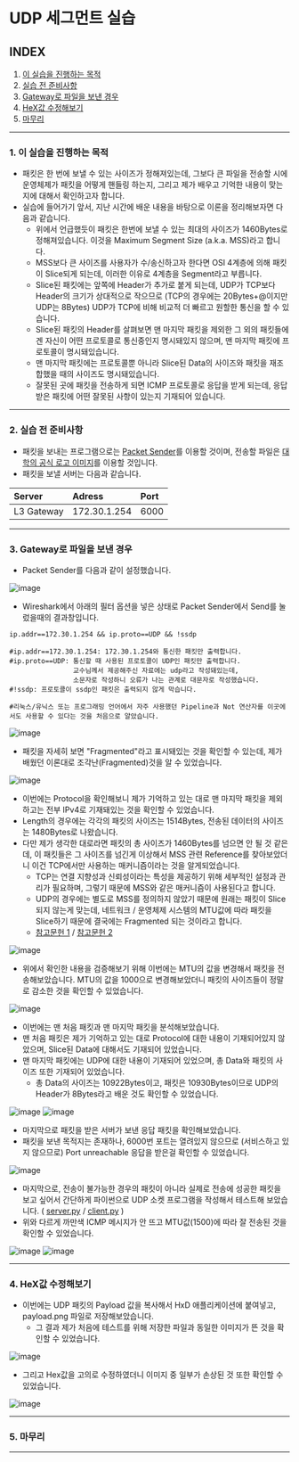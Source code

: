 # UDP 세그먼트 실습

## INDEX
1. [이 실습을 진행하는 목적](#1-이-실습을-진행하는-목적)
2. [실습 전 준비사항](#2-실습-전-준비사항)
3. [Gateway로 파일을 보낸 경우](#3-gateway로-파일을-보낸-경우)
4. [HeX값 수정해보기](#4-hex값-수정해보기)
5. [마무리](#5-마무리)
---
### 1. 이 실습을 진행하는 목적
- 패킷은 한 번에 보낼 수 있는 사이즈가 정해져있는데, 그보다 큰 파일을 전송할 시에 운영체제가 패킷을 어떻게 핸들링 하는지, 그리고 제가 배우고 기억한 내용이 맞는지에 대해서 확인하고자 합니다.
- 실습에 들어가기 앞서, 지난 시간에 배운 내용을 바탕으로 이론을 정리해보자면 다음과 같습니다.
  - 위에서 언급했듯이 패킷은 한번에 보낼 수 있는 최대의 사이즈가 1460Bytes로 정해져있습니다. 이것을 Maximum Segment Size (a.k.a. MSS)라고 합니다.
  - MSS보다 큰 사이즈를 사용자가 수/송신하고자 한다면 OSI 4계층에 의해 패킷이 Slice되게 되는데, 이러한 이유로 4계층을 Segment라고 부릅니다.
  - Slice된 패킷에는 앞쪽에 Header가 추가로 붙게 되는데, UDP가 TCP보다 Header의 크기가 상대적으로 작으므로 (TCP의 경우에는 20Bytes+@이지만 UDP는 8Bytes) UDP가 TCP에 비해 비교적 더 빠르고 원할한 통신을 할 수 있습니다.
  - Slice된 패킷의 Header를 살펴보면 맨 마지막 패킷을 제외한 그 외의 패킷들에겐 자신이 어떤 프로토콜로 통신중인지 명시돼있지 않으며, 맨 마지막 패킷에 프로토콜이 명시돼있습니다.
  - 맨 마지막 패킷에는 프로토콜뿐 아니라 Slice된 Data의 사이즈와 패킷을 재조합했을 때의 사이즈도 명시돼있습니다.
  - 잘못된 곳에 패킷을 전송하게 되면 ICMP 프로토콜로 응답을 받게 되는데, 응답받은 패킷에 어떤 잘못된 사항이 있는지 기재되어 있습니다.
---
### 2. 실습 전 준비사항
- 패킷을 보내는 프로그램으로는 [Packet Sender](https://packetsender.com/)를 이용할 것이며, 전송할 파일은 [대학의 공식 로고 이미지](https://nsu.ac.kr/res/service/img/common/btn_logo_header.png)를 이용할 것입니다.
- 패킷을 보낼 서버는 다음과 같습니다.

| Server | Adress | Port |
|:---|:---|:---|
| L3 Gateway | 172.30.1.254 | 6000 |
---
### 3. Gateway로 파일을 보낸 경우
- Packet Sender를 다음과 같이 설정했습니다.

![image](https://github.com/kimch0612/Data_Communication/assets/10193967/563385cd-6db4-401b-adf6-70c08abaf4c3)
- Wireshark에서 아래의 필터 옵션을 넣은 상태로 Packet Sender에서 Send를 눌렀을때의 결과창입니다.
```
ip.addr==172.30.1.254 && ip.proto==UDP && !ssdp

#ip.addr==172.30.1.254: 172.30.1.254와 통신한 패킷만 출력합니다.
#ip.proto==UDP: 통신할 때 사용된 프로토콜이 UDP인 패킷만 출력합니다.
                교수님께서 제공해주신 자료에는 udp라고 작성돼있는데,
                소문자로 작성하니 오류가 나는 관계로 대문자로 작성했습니다.
#!ssdp: 프로토콜이 ssdp인 패킷은 출력되지 않게 막습니다.

#리눅스/유닉스 또는 프로그래밍 언어에서 자주 사용했던 Pipeline과 Not 연산자를 이곳에서도 사용할 수 있다는 것을 처음으로 알았습니다.
``` 

![image](https://github.com/kimch0612/Data_Communication/assets/10193967/029e86ef-cccd-4cc2-a0ce-6070914208dd)
- 패킷을 자세히 보면 "Fragmented"라고 표시돼있는 것을 확인할 수 있는데, 제가 배웠던 이론대로 조각난(Fragmented)것을 알 수 있었습니다.

![image](https://github.com/kimch0612/Data_Communication/assets/10193967/9d679e9b-32bf-40a3-96ea-f9d8d2e66c86)
- 이번에는 Protocol을 확인해보니 제가 기억하고 있는 대로 맨 마지막 패킷을 제외하고는 전부 IPv4로 기재돼있는 것을 확인할 수 있었습니다.
- Length의 경우에는 각각의 패킷의 사이즈는 1514Bytes, 전송된 데이터의 사이즈는 1480Bytes로 나왔습니다.
- 다만 제가 생각한 대로라면 패킷의 총 사이즈가 1460Bytes를 넘으면 안 될 것 같은데, 이 패킷들은 그 사이즈를 넘긴게 이상해서 MSS 관련 Reference를 찾아보았더니 이건 TCP에서만 사용하는 매커니즘이라는 것을 알게되었습니다.
  - TCP는 연결 지향성과 신뢰성이라는 특성을 제공하기 위해 세부적인 설정과 관리가 필요하며, 그렇기 때문에 MSS와 같은 매커니즘이 사용된다고 합니다.
  - UDP의 경우에는 별도로 MSS를 정의하지 않았기 때문에 원래는 패킷이 Slice되지 않는게 맞는데, 네트워크 / 운영체제 시스템의 MTU값에 따라 패킷을 Slice하기 때문에 결국에는 Fragmented 되는 것이라고 합니다.
  - [참고문헌 1](https://www.cloudflare.com/ko-kr/learning/network-layer/what-is-mss/) / [참고문헌 2](https://ejjoo.github.io/network/2020/01/09/tcp-mss-udp.html)

![image](https://github.com/kimch0612/Data_Communication/assets/10193967/e2ac5ee9-9dc4-4f16-b70f-886ed8b1dcfe)
- 위에서 확인한 내용을 검증해보기 위해 이번에는 MTU의 값을 변경해서 패킷을 전송해보았습니다. MTU의 값을 1000으로 변경해보았더니 패킷의 사이즈들이 정말로 감소한 것을 확인할 수 있었습니다.

![image](https://github.com/kimch0612/Data_Communication/assets/10193967/f2b9da9c-950e-469c-91fe-18b20ee54a7f)
- 이번에는 맨 처음 패킷과 맨 마지막 패킷을 분석해보았습니다.
- 맨 처음 패킷은 제가 기억하고 있는 대로 Protocol에 대한 내용이 기재되어있지 않았으며, Slice된 Data에 대해서도 기재되어 있었습니다.
- 맨 마지막 패킷에는 UDP에 대한 내용이 기재되어 있었으며, 총 Data와 패킷의 사이즈 또한 기재되어 있었습니다.
  - 총 Data의 사이즈는 10922Bytes이고, 패킷은 10930Bytes이므로 UDP의 Header가 8Bytes라고 배운 것도 확인할 수 있었습니다.

![image](https://github.com/kimch0612/Data_Communication/assets/10193967/fa295add-c7b2-45a0-bc92-9d7bcf28df58)
![image](https://github.com/kimch0612/Data_Communication/assets/10193967/66c40976-0118-49a1-9094-5fe3772085b5)
- 마지막으로 패킷을 받은 서버가 보낸 응답 패킷을 확인해보았습니다.
- 패킷을 보낸 목적지는 존재하나, 6000번 포트는 열려있지 않으므로 (서비스하고 있지 않으므로) Port unreachable 응답을 받은걸 확인할 수 있었습니다. 

![image](https://github.com/kimch0612/Data_Communication/assets/10193967/005df1f2-8735-4b37-b31d-300eee78ea50)
- 마지막으로, 전송이 불가능한 경우의 패킷이 아니라 실제로 전송에 성공한 패킷을 보고 싶어서 간단하게 파이썬으로 UDP 소켓 프로그램을 작성해서 테스트해 보았습니다. ( [server.py](./server.py) / [client.py](./client.py) )
- 위와 다르게 까만색 ICMP 메시지가 안 뜨고 MTU값(1500)에 따라 잘 전송된 것을 확인할 수 있었습니다.

![image](https://github.com/kimch0612/Data_Communication/assets/10193967/8cf4f85e-956a-434f-8941-2df7692e9dba)
![image](https://github.com/kimch0612/Data_Communication/assets/10193967/275858de-5f02-426e-b76c-6be8bfcf8f0a)

---
### 4. HeX값 수정해보기
- 이번에는 UDP 패킷의 Payload 값을 복사해서 HxD 애플리케이션에 붙여넣고, payload.png 파일로 저장해보았습니다.
  - 그 결과 제가 처음에 테스트를 위해 저장한 파일과 동일한 이미지가 뜬 것을 확인할 수 있었습니다.

![image](https://github.com/kimch0612/Data_Communication/assets/10193967/9d97585a-2f39-4047-b8d7-8c41e73734b0)
- 그리고 Hex값을 고의로 수정하였더니 이미지 중 일부가 손상된 것 또한 확인할 수 있었습니다.

![image](https://github.com/kimch0612/Data_Communication/assets/10193967/1742524e-341a-4ad5-9eed-9e8354a60198)

---
### 5. 마무리
---